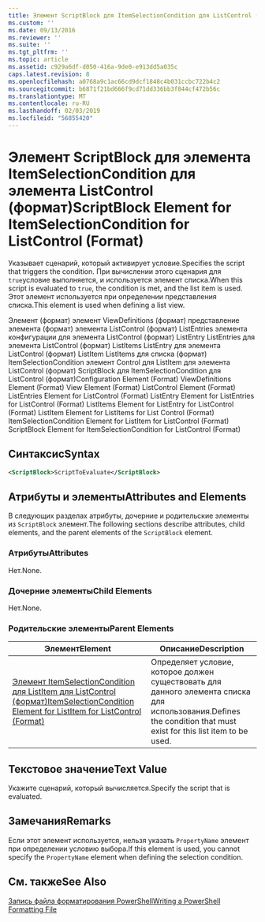 ```yaml
---
title: Элемент ScriptBlock для ItemSelectionCondition для ListControl (формат) | Документация Майкрософт
ms.custom: ''
ms.date: 09/13/2016
ms.reviewer: ''
ms.suite: ''
ms.tgt_pltfrm: ''
ms.topic: article
ms.assetid: c929a6df-d050-416a-9de0-e913dd5a035c
caps.latest.revision: 8
ms.openlocfilehash: a0768a9c1ac66cd9dcf1848c4b031ccbc722b4c2
ms.sourcegitcommit: b6871f21bd666f9cd71dd336bb3f844cf472b56c
ms.translationtype: MT
ms.contentlocale: ru-RU
ms.lasthandoff: 02/03/2019
ms.locfileid: "56855420"
---
```

# <a name="scriptblock-element-for-itemselectioncondition-for-listcontrol-format"></a><span data-ttu-id="bc1eb-102">Элемент ScriptBlock для элемента ItemSelectionCondition для элемента ListControl (формат)</span><span class="sxs-lookup"><span data-stu-id="bc1eb-102">ScriptBlock Element for ItemSelectionCondition for ListControl (Format)</span></span>

<span data-ttu-id="bc1eb-103">Указывает сценарий, который активирует условие.</span><span class="sxs-lookup"><span data-stu-id="bc1eb-103">Specifies the script that triggers the condition.</span></span> <span data-ttu-id="bc1eb-104">При вычислении этого сценария для `true`условие выполняется, и используется элемент списка.</span><span class="sxs-lookup"><span data-stu-id="bc1eb-104">When this script is evaluated to `true`, the condition is met, and the list item is used.</span></span> <span data-ttu-id="bc1eb-105">Этот элемент используется при определении представления списка.</span><span class="sxs-lookup"><span data-stu-id="bc1eb-105">This element is used when defining a list view.</span></span>

<span data-ttu-id="bc1eb-106">Элемент (формат) элемент ViewDefinitions (формат) представление элемента (формат) элемента ListControl (формат) ListEntries элемента конфигурации для элемента ListControl (формат) ListEntry ListEntries для элемента ListControl (формат) ListItems ListEntry для элемента ListControl (формат) ListItem ListItems для списка (формат) ItemSelectionCondition элемент Control для ListItem для элемента ListControl (формат) ScriptBlock для ItemSelectionCondition для ListControl (формат)</span><span class="sxs-lookup"><span data-stu-id="bc1eb-106">Configuration Element (Format) ViewDefinitions Element (Format) View Element (Format) ListControl Element (Format) ListEntries Element for ListControl (Format) ListEntry Element for ListEntries for ListControl (Format) ListItems Element for ListEntry for ListControl (Format) ListItem Element for ListItems for List Control (Format) ItemSelectionCondition Element for ListItem for ListControl (Format) ScriptBlock Element for ItemSelectionCondition for ListControl  (Format)</span></span>

## <a name="syntax"></a><span data-ttu-id="bc1eb-107">Синтаксис</span><span class="sxs-lookup"><span data-stu-id="bc1eb-107">Syntax</span></span>

```xml
<ScriptBlock>ScriptToEvaluate</ScriptBlock>
```

## <a name="attributes-and-elements"></a><span data-ttu-id="bc1eb-108">Атрибуты и элементы</span><span class="sxs-lookup"><span data-stu-id="bc1eb-108">Attributes and Elements</span></span>

<span data-ttu-id="bc1eb-109">В следующих разделах атрибуты, дочерние и родительские элементы из `ScriptBlock` элемент.</span><span class="sxs-lookup"><span data-stu-id="bc1eb-109">The following sections describe attributes, child elements, and the parent elements of the `ScriptBlock` element.</span></span>

### <a name="attributes"></a><span data-ttu-id="bc1eb-110">Атрибуты</span><span class="sxs-lookup"><span data-stu-id="bc1eb-110">Attributes</span></span>

<span data-ttu-id="bc1eb-111">Нет.</span><span class="sxs-lookup"><span data-stu-id="bc1eb-111">None.</span></span>

### <a name="child-elements"></a><span data-ttu-id="bc1eb-112">Дочерние элементы</span><span class="sxs-lookup"><span data-stu-id="bc1eb-112">Child Elements</span></span>

<span data-ttu-id="bc1eb-113">Нет.</span><span class="sxs-lookup"><span data-stu-id="bc1eb-113">None.</span></span>

### <a name="parent-elements"></a><span data-ttu-id="bc1eb-114">Родительские элементы</span><span class="sxs-lookup"><span data-stu-id="bc1eb-114">Parent Elements</span></span>

|<span data-ttu-id="bc1eb-115">Элемент</span><span class="sxs-lookup"><span data-stu-id="bc1eb-115">Element</span></span>|<span data-ttu-id="bc1eb-116">Описание</span><span class="sxs-lookup"><span data-stu-id="bc1eb-116">Description</span></span>|
|-------------|-----------------|
|[<span data-ttu-id="bc1eb-117">Элемент ItemSelectionCondition для ListItem для ListControl (формат)</span><span class="sxs-lookup"><span data-stu-id="bc1eb-117">ItemSelectionCondition Element for ListItem for ListControl (Format)</span></span>](./itemselectioncondition-element-for-listitem-for-listcontrol-format.md)|<span data-ttu-id="bc1eb-118">Определяет условие, которое должен существовать для данного элемента списка для использования.</span><span class="sxs-lookup"><span data-stu-id="bc1eb-118">Defines the condition that must exist for this list item to be used.</span></span>|

## <a name="text-value"></a><span data-ttu-id="bc1eb-119">Текстовое значение</span><span class="sxs-lookup"><span data-stu-id="bc1eb-119">Text Value</span></span>

<span data-ttu-id="bc1eb-120">Укажите сценарий, который вычисляется.</span><span class="sxs-lookup"><span data-stu-id="bc1eb-120">Specify the script that is evaluated.</span></span>

## <a name="remarks"></a><span data-ttu-id="bc1eb-121">Замечания</span><span class="sxs-lookup"><span data-stu-id="bc1eb-121">Remarks</span></span>

<span data-ttu-id="bc1eb-122">Если этот элемент используется, нельзя указать `PropertyName` элемент при определении условию выбора.</span><span class="sxs-lookup"><span data-stu-id="bc1eb-122">If this element is used, you cannot specify the `PropertyName` element when defining the selection condition.</span></span>

## <a name="see-also"></a><span data-ttu-id="bc1eb-123">См. также</span><span class="sxs-lookup"><span data-stu-id="bc1eb-123">See Also</span></span>

[<span data-ttu-id="bc1eb-124">Запись файла форматирования PowerShell</span><span class="sxs-lookup"><span data-stu-id="bc1eb-124">Writing a PowerShell Formatting File</span></span>](./writing-a-powershell-formatting-file.md)

